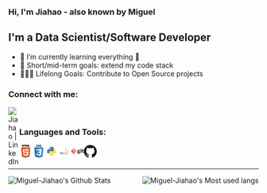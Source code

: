 ### Hi, I'm Jiahao - also known by Miguel

## I'm a Data Scientist/Software Developer
- 🌱 I’m currently learning everything 🤣
- 🥅 Short/mid-term goals: extend my code stack
- 🥅🧓🏻 Lifelong Goals: Contribute to Open Source projects


### Connect with me:

[<img align="left" title="LinkedIn" alt="Jiahao | LinkedIn" width="22px" src="https://cdn.jsdelivr.net/npm/simple-icons@v3/icons/linkedin.svg" />][linkedin]


<br />

### Languages and Tools:

<img align="left" title="HTML5" alt="HTML5" width="26px" src="https://raw.githubusercontent.com/github/explore/80688e429a7d4ef2fca1e82350fe8e3517d3494d/topics/html/html.png" />
<img align="left" title="CSS3" alt="CSS3" width="26px" src="https://raw.githubusercontent.com/github/explore/80688e429a7d4ef2fca1e82350fe8e3517d3494d/topics/css/css.png" />
<img align="left" title="Python" alt="Python" width="26px" src="https://raw.githubusercontent.com/github/explore/80688e429a7d4ef2fca1e82350fe8e3517d3494d/topics/python/python.png" />
<img align="left" title="MySQL" alt="MySQL" width="26px" src="https://raw.githubusercontent.com/github/explore/80688e429a7d4ef2fca1e82350fe8e3517d3494d/topics/mysql/mysql.png" />
<img align="left" title="Git" alt="Git" width="26px" src="https://raw.githubusercontent.com/github/explore/80688e429a7d4ef2fca1e82350fe8e3517d3494d/topics/git/git.png" />
<img align="left" title="Github" alt="GitHub" width="26px" src="https://raw.githubusercontent.com/github/explore/78df643247d429f6cc873026c0622819ad797942/topics/github/github.png" />


<br />
<br />

---

<div style="float:left; ">
  <img align="left" alt="Miguel-Jiahao's Github Stats" src="https://github-readme-stats.vercel.app/api?username=Miguel-Jiahao-Wang&show_icons=true&hide_border=true" />
</div>
<div style="float:right">
  <img align="right" alt="Miguel-Jiahao's Most used langs" src="https://github-readme-stats.vercel.app/api/top-langs/?username=Miguel-Jiahao-Wang&layout=compact" />
</div>

[linkedin]: https://www.linkedin.com/in/jiahao-wang/
